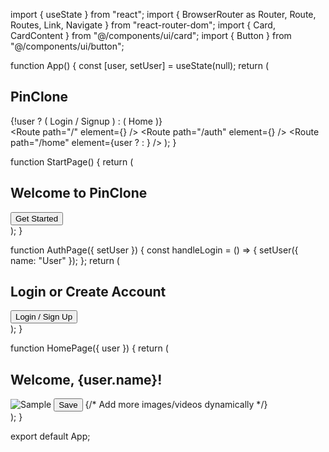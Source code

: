 import { useState } from "react";
import { BrowserRouter as Router, Route, Routes, Link, Navigate } from "react-router-dom";
import { Card, CardContent } from "@/components/ui/card";
import { Button } from "@/components/ui/button";

function App() {
  const [user, setUser] = useState(null);
  return (
    <Router>
      <nav className="p-4 bg-blue-500 text-white flex justify-between">
        <h1 className="text-xl">PinClone</h1>
        <div>
          {!user ? (
            <Link to="/auth" className="mr-4">Login / Signup</Link>
          ) : (
            <Link to="/home">Home</Link>
          )}
        </div>
      </nav>
      <Routes>
        <Route path="/" element={<StartPage />} />
        <Route path="/auth" element={<AuthPage setUser={setUser} />} />
        <Route path="/home" element={user ? <HomePage user={user} /> : <Navigate to="/auth" />} />
      </Routes>
    </Router>
  );
}

function StartPage() {
  return (
    <div className="h-screen flex flex-col justify-center items-center">
      <h2 className="text-3xl mb-4">Welcome to PinClone</h2>
      <Link to="/auth">
        <Button>Get Started</Button>
      </Link>
    </div>
  );
}

function AuthPage({ setUser }) {
  const handleLogin = () => {
    setUser({ name: "User" });
  };
  return (
    <div className="h-screen flex flex-col justify-center items-center">
      <h2 className="text-2xl mb-4">Login or Create Account</h2>
      <Button onClick={handleLogin}>Login / Sign Up</Button>
    </div>
  );
}

function HomePage({ user }) {
  return (
    <div className="p-4">
      <h2 className="text-2xl mb-4">Welcome, {user.name}!</h2>
      <div className="grid grid-cols-3 gap-4">
        <Card>
          <CardContent>
            <img src="https://via.placeholder.com/200" alt="Sample" className="w-full" />
            <Button className="mt-2">Save</Button>
          </CardContent>
        </Card>
        {/* Add more images/videos dynamically */}
      </div>
    </div>
  );
}

export default App;
